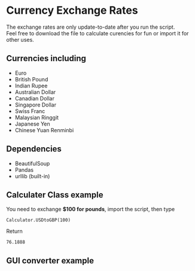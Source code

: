 # Currency Exchange Rates
The exchange rates are only update-to-date after you run the script. <br />
Feel free to download the file to calculate curencies for fun or import it for other uses.

## Currencies including

- Euro
- British Pound
- Indian Rupee 
- Australian Dollar
- Canadian Dollar
- Singapore Dollar 
- Swiss Franc 
- Malaysian Ringgit 
- Japanese Yen
- Chinese Yuan Renminbi



## Dependencies

- BeautifulSoup
- Pandas
- urllib (built-in)



## Calculater Class example


You need to exchange **$100 for pounds**, import the script, then type

```Calculator.USDtoGBP(100)```

Return 

```76.1888```

## GUI converter example

